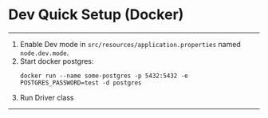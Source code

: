 # Dev Quick Setup (Docker)

---

1. Enable Dev mode in `src/resources/application.properties` named `node.dev.mode`.
2. Start docker postgres:
   ```
   docker run --name some-postgres -p 5432:5432 -e POSTGRES_PASSWORD=test -d postgres
   ```
3. Run Driver class

---